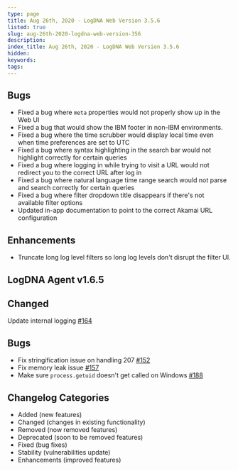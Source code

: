 ```yaml
---
type: page
title: Aug 26th, 2020 - LogDNA Web Version 3.5.6
listed: true
slug: aug-26th-2020-logdna-web-version-356
description: 
index_title: Aug 26th, 2020 - LogDNA Web Version 3.5.6
hidden: 
keywords: 
tags: 
---
```




## Bugs
* Fixed a bug where `meta` properties would not properly show up in the Web UI
* Fixed a bug that would show the IBM footer in non-IBM environments.
* Fixed a bug where the time scrubber would display local time even when time preferences are set to UTC
* Fixed a bug where syntax highlighting in the search bar would not highlight correctly for certain queries
* Fixed a bug where logging in while trying to visit a URL would not redirect you to the correct URL after log in
* Fixed a bug where natural language time range search would not parse and search correctly for certain queries
* Fixed a bug where filter dropdown title disappears if there's not available filter options
* Updated in-app documentation to point to the correct Akamai URL configuration

## Enhancements
* Truncate long log level filters so long log levels don't disrupt the filter UI.




## LogDNA Agent v1.6.5

## Changed
Update internal logging [#164](https://github.com/logdna/logdna-agent/pull/164)

## Bugs
* Fix stringification issue on handling 207 [#152](https://github.com/logdna/logdna-agent/pull/152)
* Fix memory leak issue [#157](https://github.com/logdna/logdna-agent/pull/157)
* Make sure `process.getuid` doesn't get called on Windows [#188](https://github.com/logdna/logdna-agent/pull/188)

## Changelog Categories
* Added (new features)
* Changed (changes in existing functionality)
* Removed (now removed features)
* Deprecated (soon to be removed features)
* Fixed (bug fixes)
* Stability (vulnerabilities update)
* Enhancements (improved features)

